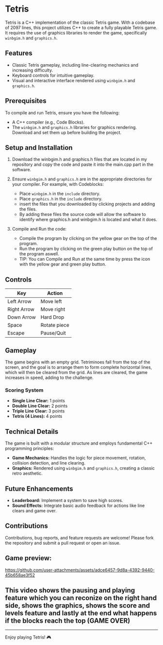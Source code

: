 # Tetris

Tetris is a C++ implementation of the classic Tetris game. With a codebase of 2097 lines, this project utilizes C++ to create a fully playable Tetris game. It requires the use of graphics libraries to render the game, specifically `winbgim.h` and `graphics.h`.

## Features

- Classic Tetris gameplay, including line-clearing mechanics and increasing difficulty.
- Keyboard controls for intuitive gameplay.
- Visual and interactive interface rendered using `winbgim.h` and `graphics.h`.

## Prerequisites

To compile and run Tetris, ensure you have the following:

- A C++ compiler (e.g., Code Blocks).
- The `winbgim.h` and `graphics.h` libraries for graphics rendering. Download and set them up before building the project.

## Setup and Installation

1. Download the winbgim.h and graphics.h files that are located in my repository and copy the code and paste it into the main.cpp part in the software.

2. Ensure `winbgim.h` and `graphics.h` are in the appropriate directories for your compiler. For example, with Codeblocks:
   - Place `winbgim.h` in the `include` directory.
   - Place `graphics.h` in the `include` directory.
   - insert the files that you downloaded by clicking projects and adding the files.
   - By adding these files the source code will allow the software to identify where graphics.h and winbgim.h is located and what it does.

3. Compile and Run the code:
   - Compile the program by clicking on the yellow gear on the top of the program.
   - Run the program by clicking on the green play button on the top of the program aswell.
   - TIP: You can Compile and Run at the same time by press the icon with the yellow gear and green play button.
   

## Controls

| Key         | Action            |
|-------------|-------------------|
| Left Arrow  | Move left         |
| Right Arrow | Move right        |
| Down Arrow  | Hard Drop         |
| Space       | Rotate piece      |
| Escape      | Pause/Quit        |

## Gameplay

The game begins with an empty grid. Tetriminoes fall from the top of the screen, and the goal is to arrange them to form complete horizontal lines, which will then be cleared from the grid. As lines are cleared, the game increases in speed, adding to the challenge.

### Scoring System
- **Single Line Clear:** 1 points
- **Double Line Clear:** 2 points
- **Triple Line Clear:** 3 points
- **Tetris (4 Lines):**  4 points

## Technical Details

The game is built with a modular structure and employs fundamental C++ programming principles:
- **Game Mechanics:** Handles the logic for piece movement, rotation, collision detection, and line clearing.
- **Graphics:** Rendered using `winbgim.h` and `graphics.h`, creating a classic retro aesthetic.

## Future Enhancements

- **Leaderboard:** Implement a system to save high scores.
- **Sound Effects:** Integrate basic audio feedback for actions like line clears and game over.

## Contributions

Contributions, bug reports, and feature requests are welcome! Please fork the repository and submit a pull request or open an issue.

## Game preview:

https://github.com/user-attachments/assets/adce6457-9d8a-4392-9440-45b658ae3f52

## This video shows the pausing and playing feature which you can reconize on the right hand side, shows the graphics, shows the score and levels feature and lastly at the end what happens if the blocks reach the top (GAME OVER)

---

Enjoy playing Tetris! 🎮
